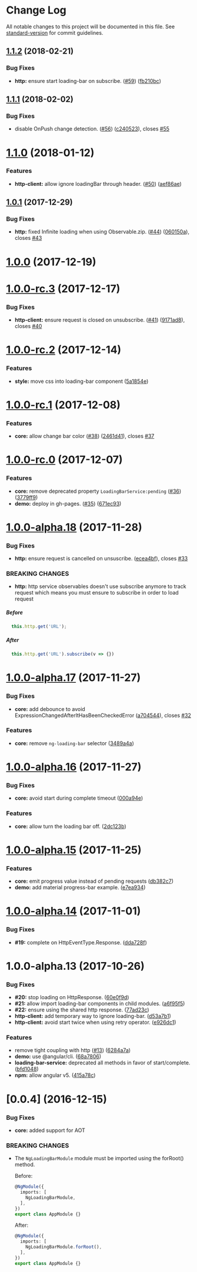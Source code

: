# Change Log

All notable changes to this project will be documented in this file. See [standard-version](https://github.com/conventional-changelog/standard-version) for commit guidelines.

<a name="1.1.2"></a>
## [1.1.2](https://github.com/aitboudad/ngx-loading-bar/compare/v1.1.1...v1.1.2) (2018-02-21)


### Bug Fixes

* **http:** ensure start loading-bar on subscribe. ([#59](https://github.com/aitboudad/ngx-loading-bar/issues/59)) ([fb210bc](https://github.com/aitboudad/ngx-loading-bar/commit/fb210bc))



<a name="1.1.1"></a>
## [1.1.1](https://github.com/aitboudad/ngx-loading-bar/compare/v1.1.0...v1.1.1) (2018-02-02)


### Bug Fixes

* disable OnPush change detection. ([#56](https://github.com/aitboudad/ngx-loading-bar/issues/56)) ([c240523](https://github.com/aitboudad/ngx-loading-bar/commit/c240523)), closes [#55](https://github.com/aitboudad/ngx-loading-bar/issues/55)



<a name="1.1.0"></a>
# [1.1.0](https://github.com/aitboudad/ngx-loading-bar/compare/v1.0.1...v1.1.0) (2018-01-12)


### Features

* **http-client:** allow ignore loadingBar through header. ([#50](https://github.com/aitboudad/ngx-loading-bar/issues/50)) ([aef86ae](https://github.com/aitboudad/ngx-loading-bar/commit/aef86ae))



<a name="1.0.1"></a>
## [1.0.1](https://github.com/aitboudad/ngx-loading-bar/compare/v1.0.0...v1.0.1) (2017-12-29)


### Bug Fixes

* **http:** fixed Infinite loading when using Observable.zip. ([#44](https://github.com/aitboudad/ngx-loading-bar/issues/44)) ([060150a](https://github.com/aitboudad/ngx-loading-bar/commit/060150a)), closes [#43](https://github.com/aitboudad/ngx-loading-bar/issues/43)



<a name="1.0.0"></a>
# [1.0.0](https://github.com/aitboudad/ngx-loading-bar/compare/v1.0.0-rc.3...v1.0.0) (2017-12-19)



<a name="1.0.0-rc.3"></a>
# [1.0.0-rc.3](https://github.com/aitboudad/ngx-loading-bar/compare/v1.0.0-rc.2...v1.0.0-rc.3) (2017-12-17)


### Bug Fixes

* **http-client:** ensure request is closed on unsubscribe. ([#41](https://github.com/aitboudad/ngx-loading-bar/issues/41)) ([9171ad8](https://github.com/aitboudad/ngx-loading-bar/commit/9171ad8)), closes [#40](https://github.com/aitboudad/ngx-loading-bar/issues/40)



<a name="1.0.0-rc.2"></a>
# [1.0.0-rc.2](https://github.com/aitboudad/ngx-loading-bar/compare/v1.0.0-rc.1...v1.0.0-rc.2) (2017-12-14)


### Features

* **style:** move css into loading-bar component ([5a1854e](https://github.com/aitboudad/ngx-loading-bar/commit/5a1854e))



<a name="1.0.0-rc.1"></a>
# [1.0.0-rc.1](https://github.com/aitboudad/ngx-loading-bar/compare/v1.0.0-rc.0...v1.0.0-rc.1) (2017-12-08)


### Features

* **core:** allow change bar color ([#38](https://github.com/aitboudad/ngx-loading-bar/issues/38)) ([2461d41](https://github.com/aitboudad/ngx-loading-bar/commit/2461d41)), closes [#37](https://github.com/aitboudad/ngx-loading-bar/issues/37)



<a name="1.0.0-rc.0"></a>
# [1.0.0-rc.0](https://github.com/aitboudad/ngx-loading-bar/compare/v1.0.0-alpha.18...v1.0.0-rc.0) (2017-12-07)


### Features

* **core:** remove deprecated property `LoadingBarService:pending` ([#36](https://github.com/aitboudad/ngx-loading-bar/issues/36)) ([3779ff9](https://github.com/aitboudad/ngx-loading-bar/commit/3779ff9))
* **demo:** deploy in gh-pages. ([#35](https://github.com/aitboudad/ngx-loading-bar/issues/35)) ([671ec93](https://github.com/aitboudad/ngx-loading-bar/commit/671ec93))



<a name="1.0.0-alpha.18"></a>
# [1.0.0-alpha.18](https://github.com/aitboudad/ngx-loading-bar/compare/v1.0.0-alpha.17...v1.0.0-alpha.18) (2017-11-28)


### Bug Fixes

* **http:** ensure request is cancelled on unsuscribe. ([ecea4bf](https://github.com/aitboudad/ngx-loading-bar/commit/ecea4bf)), closes [#33](https://github.com/aitboudad/ngx-loading-bar/issues/33)


### BREAKING CHANGES

* **http:** http service observables doesn't use subscribe anymore to track request which means you must ensure to subscribe in order to load request

##### Before
```ts
  this.http.get('URL');
```
##### After
```ts
  this.http.get('URL').subscribe(v => {})
```



<a name="1.0.0-alpha.17"></a>
# [1.0.0-alpha.17](https://github.com/aitboudad/ngx-loading-bar/compare/v1.0.0-alpha.16...v1.0.0-alpha.17) (2017-11-27)


### Bug Fixes

* **core:** add debounce to avoid ExpressionChangedAfterItHasBeenCheckedError ([a704544](https://github.com/aitboudad/ngx-loading-bar/commit/a704544)), closes [#32](https://github.com/aitboudad/ngx-loading-bar/issues/32)


### Features

* **core:** remove `ng-loading-bar` selector ([3489a4a](https://github.com/aitboudad/ngx-loading-bar/commit/3489a4a))



<a name="1.0.0-alpha.16"></a>
# [1.0.0-alpha.16](https://github.com/aitboudad/ngx-loading-bar/compare/v1.0.0-alpha.15...v1.0.0-alpha.16) (2017-11-27)


### Bug Fixes

* **core:** avoid start during complete timeout ([000a94e](https://github.com/aitboudad/ngx-loading-bar/commit/000a94e))


### Features

* **core:** allow turn the loading bar off. ([2dc123b](https://github.com/aitboudad/ngx-loading-bar/commit/2dc123b))



<a name="1.0.0-alpha.15"></a>
# [1.0.0-alpha.15](https://github.com/aitboudad/ngx-loading-bar/compare/v1.0.0-alpha.14...v1.0.0-alpha.15) (2017-11-25)


### Features

* **core:** emit progress value instead of pending requests ([db382c7](https://github.com/aitboudad/ngx-loading-bar/commit/db382c7))
* **demo:** add material progress-bar example. ([e7ea934](https://github.com/aitboudad/ngx-loading-bar/commit/e7ea934))



<a name="1.0.0-alpha.14"></a>
# [1.0.0-alpha.14](https://github.com/aitboudad/ngx-loading-bar/compare/v1.0.0-alpha.13...v1.0.0-alpha.14) (2017-11-01)


### Bug Fixes

* **#19:** complete on HttpEventType.Response. ([dda728f](https://github.com/aitboudad/ngx-loading-bar/commit/dda728f))



<a name="1.0.0-alpha.13"></a>
# 1.0.0-alpha.13 (2017-10-26)


### Bug Fixes

* **#20:** stop loading on HttpResponse. ([60e0f9d](https://github.com/aitboudad/ngx-loading-bar/commit/60e0f9d))
* **#21:** allow import loading-bar components in child modules. ([a6f95f5](https://github.com/aitboudad/ngx-loading-bar/commit/a6f95f5))
* **#22:** ensure using the shared http response. ([77ad23c](https://github.com/aitboudad/ngx-loading-bar/commit/77ad23c))
* **http-client:** add temporary way to ignore loading-bar. ([d53a7b1](https://github.com/aitboudad/ngx-loading-bar/commit/d53a7b1))
* **http-client:** avoid start twice when using retry operator. ([e926dc1](https://github.com/aitboudad/ngx-loading-bar/commit/e926dc1))


### Features

* remove tight coupling with http ([#13](https://github.com/aitboudad/ngx-loading-bar/issues/13)) ([6284a7a](https://github.com/aitboudad/ngx-loading-bar/commit/6284a7a))
* **demo:** use @angular/cli. ([68a7806](https://github.com/aitboudad/ngx-loading-bar/commit/68a7806))
* **loading-bar-service:** deprecated all methods in favor of start/complete. ([bfd1048](https://github.com/aitboudad/ngx-loading-bar/commit/bfd1048))
* **npm:** allow angular v5. ([415a78c](https://github.com/aitboudad/ngx-loading-bar/commit/415a78c))



# [0.0.4] (2016-12-15)

### Bug Fixes

* **core:** added support for AOT

### BREAKING CHANGES

* The `NgLoadingBarModule` module must be imported using the forRoot() method.

    Before:
    ```ts
    @NgModule({
      imports: [
        NgLoadingBarModule,
      ],
    })
    export class AppModule {}
    ```

    After:
    ```ts
    @NgModule({
      imports: [
        NgLoadingBarModule.forRoot(),
      ],
    })
    export class AppModule {}
    ```
